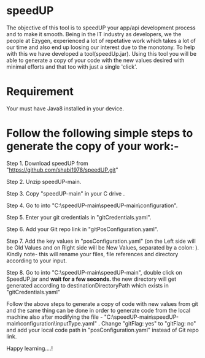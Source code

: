 # speedUP

The objective of this tool is to speedUP your app/api development process and to make it smooth. Being in the IT industry as developers, we the people at Ezygen, experienced a lot of repetative work which takes a lot of our time and also end up loosing our interest due to the monotony. To help with this we have developed a tool(speedUp.jar). Using this tool you will be able to generate a copy of your code with the new values desired with minimal efforts and that too with just a single 'click'.

# Requirement

Your must have Java8 installed in your device.

# Follow the following simple steps to generate the copy of your work:-

Step 1. Download speedUP from "https://github.com/shabi1978/speedUP.git"

Step 2. Unzip speedUP-main.

Step 3. Copy "speedUP-main" in your C drive .

Step 4. Go to into "C:\speedUP-main\speedUP-main\configuration".

Step 5. Enter your git credentials in "gitCredentials.yaml".

Step 6. Add your Git repo link in "gitPosConfiguration.yaml".

Step 7. Add the key values in "posConfiguration.yaml" (on the Left side will be Old Values and on Right side will be New Values, separated by a colon: ). Kindly note- this will rename your files, file references and directory according to your input.

Step 8. Go to into "C:\speedUP-main\speedUP-main", double click on SpeedUP.jar and  <b> wait for a few seconds. </b> the new directory will get generated according to destinationDirectoryPath which exists in "gitCredentials.yaml"



Follow the above steps to generate a copy of code with new values from git and the same thing can be done in order to generate code from the local machine also after modifying the file - "C:\speedUP-main\speedUP-main\configuration\inputType.yaml" . Change  "gitFlag: yes" to "gitFlag: no" and add your local code path in "posConfiguration.yaml" instead of Git repo link.

Happy learning....!
